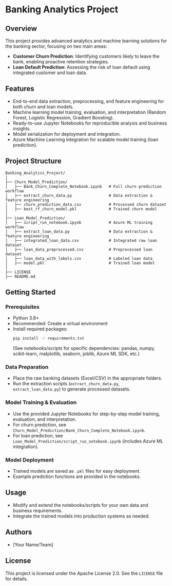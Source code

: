 # Banking Analytics Project

## Overview
This project provides advanced analytics and machine learning solutions for the banking sector, focusing on two main areas:
- **Customer Churn Prediction**: Identifying customers likely to leave the bank, enabling proactive retention strategies.
- **Loan Default Prediction**: Assessing the risk of loan default using integrated customer and loan data.

## Features
- End-to-end data extraction, preprocessing, and feature engineering for both churn and loan models.
- Machine learning model training, evaluation, and interpretation (Random Forest, Logistic Regression, Gradient Boosting).
- Ready-to-use Jupyter Notebooks for reproducible analysis and business insights.
- Model serialization for deployment and integration.
- Azure Machine Learning integration for scalable model training (loan prediction).

## Project Structure
```
Banking_Analytics_Project/
│
├── Churn_Model_Prediction/
│   ├── Bank_Churn_Complete_Notebook.ipynb   # Full churn prediction workflow
│   ├── extract_churn_data.py                # Data extraction & feature engineering
│   ├── churn_prediction_data.csv            # Processed churn dataset
│   ├── best_rf_churn_model.pkl              # Trained churn model
│
├── Loan_Model_Prediction/
│   ├── script_run_notebook.ipynb            # Azure ML training workflow
│   ├── extract_loan_data.py                 # Data extraction & feature engineering
│   ├── integrated_loan_data.csv             # Integrated raw loan dataset
│   ├── loan_data_preprocessed.csv           # Preprocessed loan dataset
│   ├── loan_data_with_labels.csv            # Labeled loan data
│   ├── model.pkl                            # Trained loan model
│
├── LICENSE
├── README.md
```

## Getting Started
### Prerequisites
- Python 3.8+
- Recommended: Create a virtual environment
- Install required packages:
  ```sh
  pip install -r requirements.txt
  ```
  (See notebooks/scripts for specific dependencies: pandas, numpy, scikit-learn, matplotlib, seaborn, joblib, Azure ML SDK, etc.)

### Data Preparation
- Place the raw banking datasets (Excel/CSV) in the appropriate folders.
- Run the extraction scripts (`extract_churn_data.py`, `extract_loan_data.py`) to generate processed datasets.

### Model Training & Evaluation
- Use the provided Jupyter Notebooks for step-by-step model training, evaluation, and interpretation.
- For churn prediction, see `Churn_Model_Prediction/Bank_Churn_Complete_Notebook.ipynb`.
- For loan prediction, see `Loan_Model_Prediction/script_run_notebook.ipynb` (includes Azure ML integration).

### Model Deployment
- Trained models are saved as `.pkl` files for easy deployment.
- Example prediction functions are provided in the notebooks.

## Usage
- Modify and extend the notebooks/scripts for your own data and business requirements.
- Integrate the trained models into production systems as needed.

## Authors
- [Your Name/Team]

## License
This project is licensed under the Apache License 2.0. See the `LICENSE` file for details.